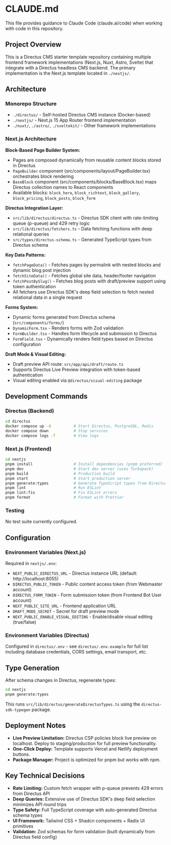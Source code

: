 # CLAUDE.md

This file provides guidance to Claude Code (claude.ai/code) when working with code in this repository.

## Project Overview

This is a Directus CMS starter template repository containing multiple frontend framework implementations (Next.js, Nuxt, Astro, Svelte) that integrate with a Directus headless CMS backend. The primary implementation is the Next.js template located in `./nextjs/`.

## Architecture

### Monorepo Structure
- `./directus/` - Self-hosted Directus CMS instance (Docker-based)
- `./nextjs/` - Next.js 15 App Router frontend implementation
- `./nuxt/`, `./astro/`, `./sveltekit/` - Other framework implementations

### Next.js Architecture

**Block-Based Page Builder System:**
- Pages are composed dynamically from reusable content blocks stored in Directus
- `PageBuilder` component (src/components/layout/PageBuilder.tsx) orchestrates block rendering
- `BaseBlock` component (src/components/blocks/BaseBlock.tsx) maps Directus collection names to React components
- Available blocks: `block_hero`, `block_richtext`, `block_gallery`, `block_pricing`, `block_posts`, `block_form`

**Directus Integration Layer:**
- `src/lib/directus/directus.ts` - Directus SDK client with rate-limiting queue (p-queue) and 429 retry logic
- `src/lib/directus/fetchers.ts` - Data fetching functions with deep relational queries
- `src/types/directus-schema.ts` - Generated TypeScript types from Directus schema

**Key Data Patterns:**
- `fetchPageData()` - Fetches pages by permalink with nested blocks and dynamic blog post injection
- `fetchSiteData()` - Fetches global site data, header/footer navigation
- `fetchPostBySlug()` - Fetches blog posts with draft/preview support using token authentication
- All fetchers use Directus SDK's deep field selection to fetch nested relational data in a single request

**Forms System:**
- Dynamic forms generated from Directus schema (`src/components/forms/`)
- `DynamicForm.tsx` - Renders forms with Zod validation
- `FormBuilder.tsx` - Handles form lifecycle and submission to Directus
- `FormField.tsx` - Dynamically renders field types based on Directus configuration

**Draft Mode & Visual Editing:**
- Draft preview API route: `src/app/api/draft/route.ts`
- Supports Directus Live Preview integration with token-based authentication
- Visual editing enabled via `@directus/visual-editing` package

## Development Commands

### Directus (Backend)
```bash
cd directus
docker compose up -d          # Start Directus, PostgreSQL, Redis
docker compose down           # Stop services
docker compose logs -f        # View logs
```

### Next.js (Frontend)
```bash
cd nextjs
pnpm install                  # Install dependencies (pnpm preferred)
pnpm dev                      # Start dev server (uses Turbopack)
pnpm build                    # Production build
pnpm start                    # Start production server
pnpm generate:types           # Generate TypeScript types from Directus schema
pnpm lint                     # Run ESLint
pnpm lint:fix                 # Fix ESLint errors
pnpm format                   # Format with Prettier
```

### Testing
No test suite currently configured.

## Configuration

### Environment Variables (Next.js)
Required in `nextjs/.env`:
- `NEXT_PUBLIC_DIRECTUS_URL` - Directus instance URL (default: http://localhost:8055)
- `DIRECTUS_PUBLIC_TOKEN` - Public content access token (from Webmaster account)
- `DIRECTUS_FORM_TOKEN` - Form submission token (from Frontend Bot User account)
- `NEXT_PUBLIC_SITE_URL` - Frontend application URL
- `DRAFT_MODE_SECRET` - Secret for draft preview mode
- `NEXT_PUBLIC_ENABLE_VISUAL_EDITING` - Enable/disable visual editing (true/false)

### Environment Variables (Directus)
Configured in `directus/.env` - see `directus/.env.example` for full list including database credentials, CORS settings, email transport, etc.

## Type Generation

After schema changes in Directus, regenerate types:
```bash
cd nextjs
pnpm generate:types
```

This runs `src/lib/directus/generateDirectusTypes.ts` using the `directus-sdk-typegen` package.

## Deployment Notes

- **Live Preview Limitation:** Directus CSP policies block live preview on localhost. Deploy to staging/production for full preview functionality.
- **One-Click Deploy:** Template supports Vercel and Netlify deployment buttons.
- **Package Manager:** Project is optimized for pnpm but works with npm.

## Key Technical Decisions

- **Rate Limiting:** Custom fetch wrapper with p-queue prevents 429 errors from Directus API
- **Deep Queries:** Extensive use of Directus SDK's deep field selection minimizes API round trips
- **Type Safety:** Full TypeScript coverage with auto-generated Directus schema types
- **UI Framework:** Tailwind CSS + Shadcn components + Radix UI primitives
- **Validation:** Zod schemas for form validation (built dynamically from Directus field config)

